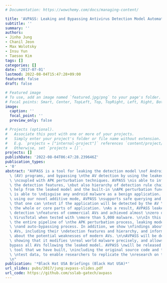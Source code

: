 ```yaml
---
# Documentation: https://wowchemy.com/docs/managing-content/

title: 'AVPASS: Leaking and Bypassing Antivirus Detection Model Automatically'
subtitle: ''
summary: ''
authors:
- Jinho Jung
- Chanil Jeon
- Max Wolotsky
- Insu Yun
- Taesoo Kim
tags: []
categories: []
date: '2017-07-01'
lastmod: 2022-08-04T15:47:28+09:00
featured: false
draft: false

# Featured image
# To use, add an image named `featured.jpg/png` to your page's folder.
# Focal points: Smart, Center, TopLeft, Top, TopRight, Left, Right, BottomLeft, Bottom, BottomRight.
image:
  caption: ''
  focal_point: ''
  preview_only: false

# Projects (optional).
#   Associate this post with one or more of your projects.
#   Simply enter your project's folder or file name without extension.
#   E.g. `projects = ["internal-project"]` references `content/project/deep-learning/index.md`.
#   Otherwise, set `projects = []`.
projects: []
publishDate: '2022-08-04T06:47:28.239646Z'
publication_types:
- '0'
abstract: "AVPASS is a tool for leaking the detection model \nof Android antivirus\
  \ (AV) programs, and bypassing \nthe AV detection by using the leaked information\
  \ \ncoupled with APK perturbation techniques. AVPASS \nis able to infer not only\
  \ the detection features, \nbut also hierarchy of detection rule chains. \nWith\
  \ help from the leaked model and the built-in \nAPK perturbation functions, AVPASS\
  \ is able to \ndisguise any android malware as a benign application. \nFurthermore,\
  \ using our novel additive mode, AVPASS \nsupports safe querying and guarantees\
  \ that one can \ntest if the application will be detected by the AV \nwithout sending\
  \ the whole or core parts of application. \nAs a result, AVPASS leaked significant\
  \ detection \nfeatures of commercial AVs and achieved almost \nzero detection from\
  \ VirusTotal when tested with \nmore than 5,000 malware. \n\nIn this talk, we present\
  \ the entire pipeline of \nthe APK perturbation process, leaking model process,\
  \ \nand auto-bypassing process. In addition, we show \nfindings about commercial\
  \ AVs, including their \ndetection features and hierarchy, and inform the \nattendees\
  \ about the potential weaknesses of modern AVs. \n\nAVPASS will be demonstrated,\
  \ showing that it modifies \nreal world malware precisely, and allows them to \n\
  bypass all AVs following the leaked model. AVPASS \nwill be released with every\
  \ tool that we have built, \nincluding the original source code and the related\
  \ \ntest data, to enable researchers to replicate the \nresearch on their own.\n\
  \n"
publication: '*Black Hat USA Briefings (Black Hat USA)*'
url_slides: pubs/2017/jung:avpass-slides.pdf
url_code: https://github.com/sslab-gatech/avpass
---
```

